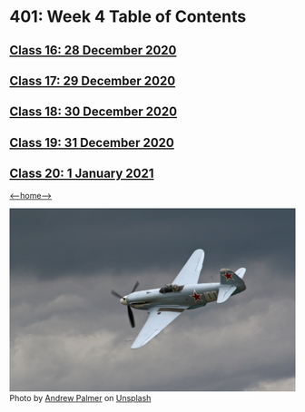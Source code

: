 # 401: Week 4 Table of Contents

## [Class 16: 28 December 2020](class26.md)

## [Class 17: 29 December 2020](class27.md)

## [Class 18: 30 December 2020](class28.md)

## [Class 19: 31 December 2020](class29.md)

## [Class 20: 1 January 2021](class30.md)

[<--home-->](../../README.md)

![Table of Contents](../Images/flying-2.jpg)
<span>Photo by <a href="https://unsplash.com/@ampalmer?utm_source=unsplash&amp;utm_medium=referral&amp;utm_content=creditCopyText">Andrew Palmer</a> on <a href="https://unsplash.com/s/photos/plane?utm_source=unsplash&amp;utm_medium=referral&amp;utm_content=creditCopyText">Unsplash</a></span>
